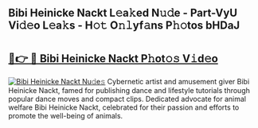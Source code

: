 ## Bibi Heinicke Nackt L𝚎a𝚔ed N𝚞𝚍e - Part-VyU Vi𝚍𝚎o L𝚎a𝚔s - H𝚘𝚝 O𝚗𝚕yf𝚊ns P𝚑𝚘tos bHDaJ

# <h2><a href="http://kf4snt.oniu.top/?m=Bibi+Heinicke+Nackt">🔗👉 🔴 Bibi Heinicke Nackt P𝚑ot𝚘𝚜 V𝚒d𝚎o</a></h2>

[![Bibi Heinicke Nackt Nu𝚍e𝚜](https://i.imgur.com/0qMVB7G.gif)](http://kf4snt.oniu.top/?m=Bibi+Heinicke+Nackt)
Cybernetic artist and amusement giver Bibi Heinicke Nackt, famed for publishing dance and lifestyle tutorials through popular dance moves and compact clips. Dedicated advocate for animal welfare Bibi Heinicke Nackt, celebrated for their passion and efforts to promote the well-being of animals.  
